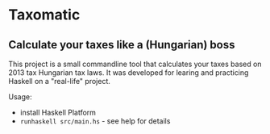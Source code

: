 Taxomatic
=========

Calculate your taxes like a (Hungarian) boss
--------------------------------------------

This project is a small commandline tool that calculates your taxes based on 2013 tax Hungarian tax laws.
It was developed for learing and practicing Haskell on a "real-life" project.

Usage:

* install Haskell Platform
* `runhaskell src/main.hs` - see help for details
